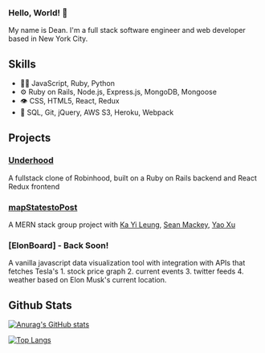 ### Hello, World!  👋

My name is Dean. I'm a full stack software engineer and web developer based in New York City.

## Skills
- 👨‍💻 JavaScript, Ruby, Python
- ⚙️ Ruby on Rails, Node.js, Express.js, MongoDB, Mongoose
- 👁️ CSS, HTML5, React, Redux
- 💽 SQL, Git, jQuery, AWS S3, Heroku, Webpack

## Projects

### [Underhood](https://aa-underhood.herokuapp.com/#/)
A fullstack clone of Robinhood, built on a Ruby on Rails backend and React Redux frontend

### [mapStatestoPost](https://mapstatestopost.herokuapp.com/#/)
A MERN stack group project with [Ka Yi Leung](https://github.com/KayiLeung), [Sean Mackey](https://github.com/smackey15), [Yao Xu](https://github.com/yuhmanashi)

### [ElonBoard] - Back Soon!
A vanilla javascript data visualization tool with integration with APIs that fetches Tesla's 1. stock price graph 2. current events 3. twitter feeds 4. weather based on Elon Musk's current location.

## Github Stats

[![Anurag's GitHub stats](https://github-readme-stats.vercel.app/api?username=dingtianding&show_icons=true&theme=radical&hide=issues)](https://github.com/anuraghazra/github-readme-stats)

[![Top Langs](https://github-readme-stats.vercel.app/api/top-langs/?username=dingtianding&layout=compact&theme=radical)](https://github.com/anuraghazra/github-readme-stats)


<!--
**dingtianding/dingtianding** is a ✨ _special_ ✨ repository because its `README.md` (this file) appears on your GitHub profile.

Here are some ideas to get you started:

- 🔭 I’m currently working on ...
- 🌱 I’m currently learning ...
- 👯 I’m looking to collaborate on ...
- 🤔 I’m looking for help with ...
- 💬 Ask me about ...
- 📫 How to reach me: ...
- 😄 Pronouns: ...
- ⚡ Fun fact: ...
-->
